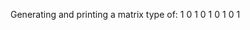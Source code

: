 Generating and printing a matrix type of: 1 0 1
                                          0 1 0
                                          1 0 1
